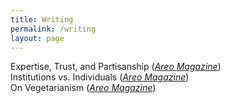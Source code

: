 ```yaml
---
title: Writing
permalink: /writing
layout: page
---
```


Expertise, Trust, and Partisanship ([_Areo Magazine_](https://areomagazine.com/2021/08/23/expertise-trust-and-partisanship/))\
Institutions vs. Individuals ([_Areo Magazine_](https://areomagazine.com/2020/09/01/institutions-vs-individuals-how-we-judge-our-political-opponents/))\
On Vegetarianism ([_Areo Magazine_](https://areomagazine.com/2022/05/03/why-becoming-a-vegetarian-is-not-the-best-way-to-save-animals/))
